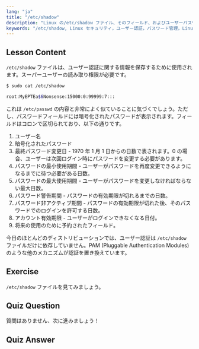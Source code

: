 ```yaml
---
lang: "ja"
title: "/etc/shadow"
description: "Linux の/etc/shadow ファイル、そのフィールド、およびユーザーパスワードを保護する方法について学びます。初心者向けの Linux 認証を理解します。"
keywords: "/etc/shadow, Linux セキュリティ，ユーザー認証，パスワード管理，Linux チュートリアル，初心者ガイド"
---
```


## Lesson Content

`/etc/shadow` ファイルは、ユーザー認証に関する情報を保存するために使用されます。スーパーユーザーの読み取り権限が必要です。

```bash
$ sudo cat /etc/shadow

root:MyEPTEa$6Nonsense:15000:0:99999:7:::
```

これは `/etc/passwd` の内容と非常によく似ていることに気づくでしょう。ただし、パスワードフィールドには暗号化されたパスワードが表示されます。フィールドはコロンで区切られており、以下の通りです。

1. ユーザー名
2. 暗号化されたパスワード
3. 最終パスワード変更日 - 1970 年 1 月 1 日からの日数で表されます。0 の場合、ユーザーは次回ログイン時にパスワードを変更する必要があります。
4. パスワードの最小使用期間 - ユーザーがパスワードを再度変更できるようになるまでに待つ必要がある日数。
5. パスワードの最大使用期間 - ユーザーがパスワードを変更しなければならない最大日数。
6. パスワード警告期間 - パスワードの有効期限が切れるまでの日数。
7. パスワード非アクティブ期間 - パスワードの有効期限が切れた後、そのパスワードでのログインを許可する日数。
8. アカウント有効期限 - ユーザーがログインできなくなる日付。
9. 将来の使用のために予約されたフィールド。

今日のほとんどのディストリビューションでは、ユーザー認証は `/etc/shadow` ファイルだけに依存していません。PAM (Pluggable Authentication Modules) のような他のメカニズムが認証を置き換えています。

## Exercise

`/etc/shadow` ファイルを見てみましょう。

## Quiz Question

質問はありません、次に進みましょう！

## Quiz Answer
